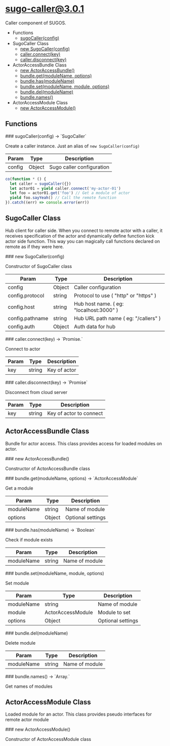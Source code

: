 # sugo-caller@3.0.1

Caller component of SUGOS.

+ Functions
  + [sugoCaller(config)](#sugo-caller-function-sugo-caller)
+ SugoCaller Class
  + [new SugoCaller(config)](#sugo-caller-classes-sugo-caller-constructor)
  + [caller.connect(key)](#sugo-caller-classes-sugo-caller-connect)
  + [caller.disconnect(key)](#sugo-caller-classes-sugo-caller-disconnect)
+ ActorAccessBundle Class
  + [new ActorAccessBundle()](#sugo-caller-classes-actor-access-bundle-constructor)
  + [bundle.get(moduleName, options)](#sugo-caller-classes-actor-access-bundle-get)
  + [bundle.has(moduleName)](#sugo-caller-classes-actor-access-bundle-has)
  + [bundle.set(moduleName, module, options)](#sugo-caller-classes-actor-access-bundle-set)
  + [bundle.del(moduleName)](#sugo-caller-classes-actor-access-bundle-del)
  + [bundle.names()](#sugo-caller-classes-actor-access-bundle-names)
+ ActorAccessModule Class
  + [new ActorAccessModule()](#sugo-caller-classes-actor-access-module-constructor)

## Functions

<a name="sugo-caller-function-sugo-caller" />
### sugoCaller(config) -> `SugoCaller`

Create a caller instance. Just an alias of `new SugoCaller(config)`

| Param | Type | Description |
| ----- | --- | -------- |
| config | Object | Sugo caller configuration |

```javascript
co(function * () {
  let caller = sugoCaller({})
  let actor01 = yield caller.connect('my-actor-01')
  let foo = actor01.get('foo') // Get a module of actor
  yield foo.sayYeah() // Call the remote function
}).catch((err) => console.error(err))
```


## SugoCaller Class

Hub client for caller side.
When you connect to remote actor with a caller, it receives specification of the actor and dynamically define function kick actor side function.
This way you can magically call functions declared on remote as if they were here.


<a name="sugo-caller-classes-sugo-caller-constructor" />
### new SugoCaller(config)

Constructor of SugoCaller class

| Param | Type | Description |
| ----- | --- | -------- |
| config | Object | Caller configuration |
| config.protocol | string | Protocol to use ( "http" or "https" ) |
| config.host | string | Hub host name. ( eg: "localhost:3000" ) |
| config.pathname | string | Hub URL path name ( eg: "/callers" ) |
| config.auth | Object | Auth data for hub |


<a name="sugo-caller-classes-sugo-caller-connect" />
### caller.connect(key) -> `Promise.<ActorAccessBundle>`

Connect to actor

| Param | Type | Description |
| ----- | --- | -------- |
| key | string | Key of actor |


<a name="sugo-caller-classes-sugo-caller-disconnect" />
### caller.disconnect(key) -> `Promise`

Disconnect from cloud server

| Param | Type | Description |
| ----- | --- | -------- |
| key | string | Key of actor to connect |


## ActorAccessBundle Class

Bundle for actor access.
This class provides access for loaded modules on actor.


<a name="sugo-caller-classes-actor-access-bundle-constructor" />
### new ActorAccessBundle()

Constructor of ActorAccessBundle class



<a name="sugo-caller-classes-actor-access-bundle-get" />
### bundle.get(moduleName, options) -> `ActorAccessModule`

Get a module

| Param | Type | Description |
| ----- | --- | -------- |
| moduleName | string | Name of module |
| options | Object | Optional settings |


<a name="sugo-caller-classes-actor-access-bundle-has" />
### bundle.has(moduleName) -> `Boolean`

Check if module exists

| Param | Type | Description |
| ----- | --- | -------- |
| moduleName | string | Name of module |


<a name="sugo-caller-classes-actor-access-bundle-set" />
### bundle.set(moduleName, module, options)

Set module

| Param | Type | Description |
| ----- | --- | -------- |
| moduleName | string | Name of module |
| module | ActorAccessModule | Module to set |
| options | Object | Optional settings |


<a name="sugo-caller-classes-actor-access-bundle-del" />
### bundle.del(moduleName)

Delete module

| Param | Type | Description |
| ----- | --- | -------- |
| moduleName | string | Name of module |


<a name="sugo-caller-classes-actor-access-bundle-names" />
### bundle.names() -> `Array.<string>`

Get names of modules

## ActorAccessModule Class

Loaded module for an actor.
This class provides pseudo interfaces for remote actor module


<a name="sugo-caller-classes-actor-access-module-constructor" />
### new ActorAccessModule()

Constructor of ActorAccessModule class





